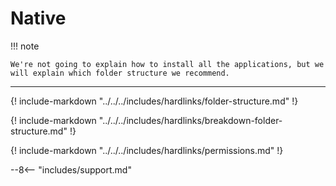 # Native

!!! note

    We're not going to explain how to install all the applications, but we will explain which folder structure we recommend.

---

{! include-markdown "../../../includes/hardlinks/folder-structure.md" !}

{! include-markdown "../../../includes/hardlinks/breakdown-folder-structure.md" !}

{! include-markdown "../../../includes/hardlinks/permissions.md" !}

--8<-- "includes/support.md"
